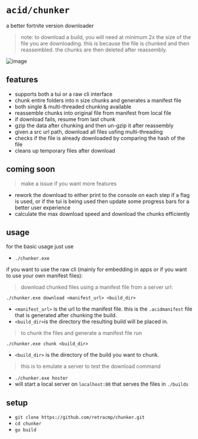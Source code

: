 # `acid/chunker`

a better fortnite version downloader

> note: to download a build, you will need at minimum 2x the size of the file you are downloading. this is because the file is chunked and then reassembled. the chunks are then deleted after reassembly.

![image](https://github.com/user-attachments/assets/1d020035-c3ff-4dd4-9e2c-0612d13ba300)

## features

- supports both a tui or a raw cli interface
- chunk entire folders into n size chunks and generates a manifest file
- both single & multi-threaded chunking available
- reassemble chunks into original file from manifest from local file
- if download fails, resume from last chunk
- gzip the data after chunking and then un-gzip it after reassembly
- given a src url path, download all files usfing multi-threading
- checks if the file is already downloaded by comparing the hash of the file
- cleans up temporary files after download

## coming soon

> make a issue if you want more features

- rework the download to either print to the console on each step if a flag is used, or if the tui is being used then update some progress bars for a better user experience
- calculate the max download speed and download the chunks efficiently

## usage

for the basic usage just use 

- `./chunker.exe`

if you want to use the raw cli (mainly for embedding in apps or if you want to use your own manifest files):

> download chunked files using a manifest file from a server url:

`./chunker.exe download <manifest_url> <build_dir>`
- `<manifest_url>` is the url to the manifest file. this is the `.acidmanifest` file that is generated after chunking the build.
- `<build_dir>`is the directory the resulting build will be placed in.

> to chunk the files and generate a manifest file run

`./chunker.exe chunk <build_dir>`
- `<build_dir>` is the directory of the build you want to chunk.


> this is to emulate a server to test the download command

- `./chunker.exe hoster`
- will start a local server on `localhost:80` that serves the files in `./builds`

## setup

- `git clone https://github.com/retracmp/chunker.git`
- `cd chunker`
- `go build`
